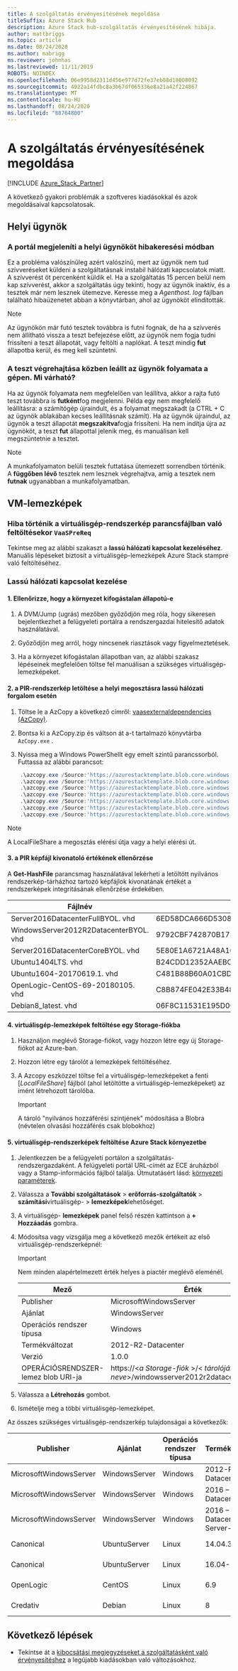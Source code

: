 ```yaml
---
title: A szolgáltatás érvényesítésének megoldása
titleSuffix: Azure Stack Hub
description: Azure Stack hub-szolgáltatás érvényesítésének hibája.
author: mattbriggs
ms.topic: article
ms.date: 08/24/2020
ms.author: mabrigg
ms.reviewer: johnhas
ms.lastreviewed: 11/11/2019
ROBOTS: NOINDEX
ms.openlocfilehash: 06e9958d2311d456e977d72fe37eb88d18008092
ms.sourcegitcommit: 4922a14fdbc8a3b67df065336e8a21a42f224867
ms.translationtype: MT
ms.contentlocale: hu-HU
ms.lasthandoff: 08/24/2020
ms.locfileid: "88764800"
---
```

# <a name="troubleshoot-validation-as-a-service"></a>A szolgáltatás érvényesítésének megoldása

[!INCLUDE [Azure_Stack_Partner](./includes/azure-stack-partner-appliesto.md)]

A következő gyakori problémák a szoftveres kiadásokkal és azok megoldásaival kapcsolatosak.

## <a name="local-agent"></a>Helyi ügynök

### <a name="the-portal-shows-local-agent-in-debug-mode"></a>A portál megjeleníti a helyi ügynököt hibakeresési módban

Ez a probléma valószínűleg azért valószínű, mert az ügynök nem tud szívveréseket küldeni a szolgáltatásnak instabil hálózati kapcsolatok miatt. A szívverést öt percenként küldik el. Ha a szolgáltatás 15 percen belül nem kap szívverést, akkor a szolgáltatás úgy tekinti, hogy az ügynök inaktív, és a tesztek már nem lesznek ütemezve. Keresse meg a *Agenthost. log* fájlban található hibaüzenetet abban a könyvtárban, ahol az ügynököt elindították.

> [!Note]
> Az ügynökön már futó tesztek továbbra is futni fognak, de ha a szívverés nem állítható vissza a teszt befejezése előtt, az ügynök nem fogja tudni frissíteni a teszt állapotát, vagy feltölti a naplókat. A teszt mindig **fut** állapotba kerül, és meg kell szüntetni.

### <a name="agent-process-on-machine-was-shut-down-while-executing-test-what-to-expect"></a>A teszt végrehajtása közben leállt az ügynök folyamata a gépen. Mi várható?

Ha az ügynök folyamata nem megfelelően van leállítva, akkor a rajta futó teszt továbbra is **futként**fog megjelenni. Példa egy nem megfelelő leállításra: a számítógép újraindult, és a folyamat megszakadt (a CTRL + C az ügynök ablakában kecses leállításnak számít). Ha az ügynök újraindul, az ügynök a teszt állapotát **megszakítva**fogja frissíteni. Ha nem indítja újra az ügynököt, a teszt **fut** állapottal jelenik meg, és manuálisan kell megszüntetnie a tesztet.

> [!Note]
> A munkafolyamaton belüli tesztek futtatása ütemezett sorrendben történik. A **függőben lévő** tesztek nem lesznek végrehajtva, amíg a tesztek nem **futnak** ugyanabban a munkafolyamatban.

## <a name="vm-images"></a>VM-lemezképek

### <a name="failure-occurs-when-uploading-vm-image-in-the-vaasprereq-script"></a>Hiba történik a virtuálisgép-rendszerkép parancsfájlban való feltöltésekor `VaaSPreReq`
Tekintse meg az alábbi szakaszt a **lassú hálózati kapcsolat kezeléséhez**. Manuális lépéseket biztosít a virtuálisgép-lemezképek Azure Stack stampre való feltöltéséhez.

### <a name="handle-slow-network-connectivity"></a>Lassú hálózati kapcsolat kezelése

#### <a name="1-verify-that-the-environment-is-healthy"></a>1. Ellenőrizze, hogy a környezet kifogástalan állapotú-e

1. A DVM/Jump (ugrás) mezőben győződjön meg róla, hogy sikeresen bejelentkezhet a felügyeleti portálra a rendszergazdai hitelesítő adatok használatával.

2. Győződjön meg arról, hogy nincsenek riasztások vagy figyelmeztetések.

3. Ha a környezet kifogástalan állapotban van, az alábbi szakasz lépéseinek megfelelően töltse fel manuálisan a szükséges virtuálisgép-lemezképeket.

<!-- This is from the appendix to the Deploy local agent topic. -->

#### <a name="2-download-pir-image-to-local-share-in-case-of-slow-network-traffic"></a>2. a PIR-rendszerkép letöltése a helyi megosztásra lassú hálózati forgalom esetén

1. Töltse le a AzCopy a következő címről: [vaasexternaldependencies (AzCopy)](https://vaasexternaldependencies.blob.core.windows.net/prereqcomponents/AzCopy.zip).

2. Bontsa ki a AzCopy.zip és váltson át a-t tartalmazó könyvtárba `AzCopy.exe` .

3. Nyissa meg a Windows PowerShellt egy emelt szintű parancssorból. Futtassa az alábbi parancsot:

```powershell  
    .\azcopy.exe /Source:'https://azurestacktemplate.blob.core.windows.net/azurestacktemplate-public-container' /Dest:'<LocalFileShare>' /Pattern:'Server2016DatacenterFullBYOL.vhd' /NC:12 /V:azcopylog.log /Y
    .\azcopy.exe /Source:'https://azurestacktemplate.blob.core.windows.net/azurestacktemplate-public-container' /Dest:'<LocalFileShare>' /Pattern:'Server2016DatacenterCoreBYOL.vhd' /NC:12 /V:azcopylog.log /Y
    .\azcopy.exe /Source:'https://azurestacktemplate.blob.core.windows.net/azurestacktemplate-public-container' /Dest:'<LocalFileShare>' /Pattern:'WindowsServer2012R2DatacenterBYOL.vhd' /NC:12 /V:azcopylog.log /Y
    .\azcopy.exe /Source:'https://azurestacktemplate.blob.core.windows.net/azurestacktemplate-public-container' /Dest:'<LocalFileShare>' /Pattern:'Ubuntu1404LTS.vhd' /NC:12 /V:azcopylog.log /Y
    .\azcopy.exe /Source:'https://azurestacktemplate.blob.core.windows.net/azurestacktemplate-public-container' /Dest:'<LocalFileShare>' /Pattern:'Ubuntu1604-20170619.1.vhd' /NC:12 /V:azcopylog.log /Y
    .\azcopy.exe /Source:'https://azurestacktemplate.blob.core.windows.net/azurestacktemplate-public-container' /Dest:'<LocalFileShare>' /Pattern:'OpenLogic-CentOS-69-20180105.vhd' /NC:12 /V:azcopylog.log /Y
    .\azcopy.exe /Source:'https://azurestacktemplate.blob.core.windows.net/azurestacktemplate-public-container' /Dest:'<LocalFileShare>' /Pattern:'Debian8_latest.vhd' /NC:12 /V:azcopylog.log /Y
```

> [!Note]  
> A LocalFileShare a megosztás elérési útja vagy a helyi elérési út.

#### <a name="3-verifying-pir-image-file-hash-value"></a>3. a PIR képfájl kivonatoló értékének ellenőrzése

A **Get-HashFile** parancsmag használatával lekérheti a letöltött nyilvános rendszerkép-tárházhoz tartozó képfájlok kivonatának értékét a rendszerképek integritásának ellenőrzése érdekében.

| Fájlnév | SHA256 |
|---------------------------------------|------------------------------------------------------------------|
| Server2016DatacenterFullBYOL. vhd | 6ED58DCA666D530811A1EA563BA509BF9C29182B902D18FCA03C7E0868F733E9 |
| WindowsServer2012R2DatacenterBYOL. vhd | 9792CBF742870B1730B9B16EA814C683A8415EFD7601DDB6D5A76D0964767028 |
| Server2016DatacenterCoreBYOL. vhd | 5E80E1A6721A48A10655E6154C1B90E320DF5558487D6A0D7BFC7DCD32C4D9A5 |
| Ubuntu1404LTS. vhd | B24CDD12352AAEBC612A4558AB9E80F031A2190E46DCB459AF736072742E20E0 |
| Ubuntu1604-20170619.1. vhd | C481B88B60A01CBD5119A3F56632A2203EE5795678D3F3B9B764FFCA885E26CB |
| OpenLogic-CentOS-69-20180105. vhd | C8B874FE042E33B488110D9311AF1A5C7DC3B08E6796610BF18FDD6728C7913C |
| Debian8_latest. vhd | 06F8C11531E195D0C90FC01DFF5DC396BB1DD73A54F8252291ED366CACD996C1 |

#### <a name="4-upload-vm-images-to-a-storage-account"></a>4. virtuálisgép-lemezképek feltöltése egy Storage-fiókba

1. Használjon meglévő Storage-fiókot, vagy hozzon létre egy új Storage-fiókot az Azure-ban.

2. Hozzon létre egy tárolót a lemezképek feltöltéséhez.

3. A Azcopy eszközzel töltse fel a virtuálisgép-lemezképeket a fenti [*LocalFileShare*] fájlból (ahol letöltötte a virtuálisgép-lemezképeket) az imént létrehozott tárolóba.
    > [!IMPORTANT]
    > A tároló "nyilvános hozzáférési szintjének" módosítása a Blobra (névtelen olvasási hozzáférés csak blobokhoz)

#### <a name="5-upload-vm-images-to-azure-stack-environment"></a>5. virtuálisgép-rendszerképek feltöltése Azure Stack környezetbe

1. Jelentkezzen be a felügyeleti portálon a szolgáltatás-rendszergazdaként. A felügyeleti portál URL-címét az ECE áruházból vagy a Stamp-információs fájlból találja. Útmutatásért lásd: [környezeti paraméterek](azure-stack-vaas-parameters.md#environment-parameters).

2. Válassza a **További szolgáltatások**  >  **erőforrás-szolgáltatók**  >  **számítási**virtuálisgép-  >  **lemezképek**lehetőséget.

3. A virtuálisgép- **lemezképek** panel felső részén kattintson a **+ Hozzáadás** gombra.

4. Módosítsa vagy vizsgálja meg a következő mezők értékeit az első virtuálisgép-rendszerképnél:

    > [!IMPORTANT]
    > Nem minden alapértelmezett érték helyes a piactér meglévő eleménél.

    | Mező  | Érték  |
    |---------|---------|
    | Publisher | MicrosoftWindowsServer |
    | Ajánlat | WindowsServer |
    | Operációs rendszer típusa | Windows |
    | Termékváltozat | 2012-R2-Datacenter |
    | Verzió | 1.0.0 |
    | OPERÁCIÓSRENDSZER-lemez blob URI-ja | https://<*a Storage-fiók* >/< *tárolójának neve*>/windowsserver2012r2datacenterbyol.vhd |


5. Válassza a **Létrehozás** gombot.

6. Ismételje meg a többi virtuálisgép-lemezképet.

Az összes szükséges virtuálisgép-rendszerkép tulajdonságai a következők:

| Publisher  | Ajánlat  | Operációs rendszer típusa | Termékváltozat | Verzió | OPERÁCIÓSRENDSZER-lemez blob URI-ja |
|---------|---------|---------|---------|---------|---------|
| MicrosoftWindowsServer| WindowsServer | Windows | 2012-R2-Datacenter | 1.0.0 | https://[*a Storage-fiók*]/[*tároló neve*]/WindowsServer2012R2DatacenterBYOL.vhd |
| MicrosoftWindowsServer | WindowsServer | Windows | 2016 – Datacenter | 1.0.0 | https://[*a Storage-fiók*]/[*tároló neve*]/Server2016DatacenterFullBYOL.vhd |
| MicrosoftWindowsServer | WindowsServer | Windows | 2016 – Datacenter – Server-Core | 1.0.0 | https://[*a Storage-fiók*]/[*tároló neve*]/Server2016DatacenterCoreBYOL.vhd |
| Canonical | UbuntuServer | Linux | 14.04.3 – LTS | 1.0.0 | https://[*a Storage-fiók*]/[*tároló neve*]/Ubuntu1404LTS.vhd |
| Canonical | UbuntuServer | Linux | 16.04-LTS | 16.04.20170811 | https://[*a Storage-fiók*]/[*tároló neve*]/Ubuntu1604-20170619.1.vhd |
| OpenLogic | CentOS | Linux | 6.9 | 1.0.0 | https://[*a Storage-fiók*]/[*tároló neve*]/OpenLogic-CentOS-69-20180105.vhd |
| Credativ | Debian | Linux | 8 | 1.0.0 | https://[*a Storage-fiók*]/[*tároló neve*]/Debian8_latest. vhd |

## <a name="next-steps"></a>Következő lépések

- Tekintse át a [kibocsátási megjegyzéseket a szolgáltatásként való érvényesítéshez](azure-stack-vaas-release-notes.md) a legújabb kiadásokban való változásokhoz.